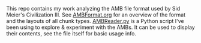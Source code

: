 This repo contains my work analyzing the AMB file format used by Sid Meier's Civilization III. See [AMBFormat.org](AMBFormat.org) for an overview of the format and the layouts of all chunk types. [AMBReader.py](AMBReader.py) is a Python script I've been using to explore & experiment with the AMBs. It can be used to display their contents, see the file itself for basic usage info.
